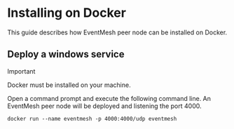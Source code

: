 # Installing on Docker

This guide describes how EventMesh peer node can be installed on Docker.

## Deploy a windows service

> [!IMPORTANT]
> Docker must be installed on your machine.

Open a command prompt and execute the following command line. An EventMesh peer node will be deployed and listening the port 4000.

```
docker run --name eventmesh -p 4000:4000/udp eventmesh
```